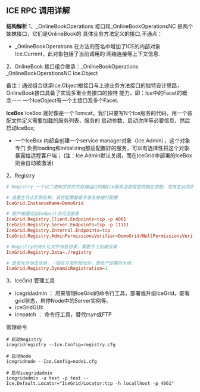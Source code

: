 ICE RPC 调用详解
---

**结构解析**
1、_OnlineBookOperations 接口和_OnlineBookOperationsNC 是两个姊妹接口，它们是OnlineBook的
具体业务方法定义的接口,不通点：

- _OnlineBookOperations 在方法的签名中增加了ICE的内部对象 Ice.Current，此对象包括了当前调用的
网络连接等上下文信息.

2、OnlineBook 接口组合继承：_OnlineBookOperations _OnlineBookOperationsNC Ice.Object

备注：通过组合继承Ice.Object根接口与上述业务方法接口的独特设计思路，OnlineBook接口具备了实现多重业务接口的独特
能力，即：Ice中的Facet的概念---- 一个IceObject有一个主接口及多个Facet.


**IceBox**
   IceBox 就好像是一个Tomcat，我们只要写N个Ice服务的代码，用一个装配文件定义需要加载的服务列表、服务的
启动参数、启动次序等必要信息，然后启动IceBox;

- 一个IceBox 内部会创建一个service manager对象（Ice.Admin），这个对象专门
负责loading和initializing那些配置好的服务，可以有选择性将这个对象暴露给远程客户端；
(注：Ice.Admin默认关闭，而在IceGrid中部署的IceBox则会自动被激活)


2、Registry
```conf
# Registry 一个以二进制文件形式存储运行时期Ice服务注册信息的独立进程，支持主从同步,从节点可以分担查询请求

# 设置主节点实例名称，其它配置都基于该名称进行配置
IceGrid.InstanceName=DemoGrid

# 客户端通过此Endpint访问注册表
IceGrid.Registry.Client.Endpoints=tcp -p 4061
IceGrid.Registry.Server.Endpoints=tcp -p 11111
IceGrid.Registry.Internal.Endpoints=tcp
IceGrid.Registry.AdminPermissionsVerifier=DemoGrid/NullPermissionsVerifier

# Registry的持久化文件存放目录，需要手工创建目录
IceGrid.Registry.Data=./registry

# 是否允许动态注册，一般在开发阶段允许，而生产部署则关闭.
IceGrid.Registry.DynamicRegistration=1

```

3、IceGrid 管理工具

- icegridadmin ： 用来管理IceGrid的命令行工具，部署或升级IceGrid，查看grid状态，启停Node中的Server实例等。
- iceGridGUI:
- icepatch ： 命令行工具，替代rsyn或FTP

管理命令
```shell
# 启动Registry
icegridregistry --Ice.Config=registry.cfg

# 启动Node
icegridnode --Ice.Config=node1.cfg

# 启动icegridadmin
icegridadmin -u test -p test --Ice.Default.Locator="IceGrid/Locator:tcp -h locallhost -p 4061"












```





